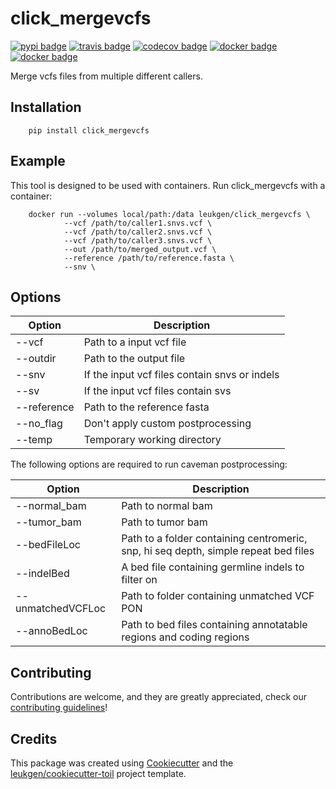 # click_mergevcfs

[![pypi badge][pypi_badge]][pypi_base]
[![travis badge][travis_badge]][travis_base]
[![codecov badge][codecov_badge]][codecov_base]
[![docker badge][docker_badge]][docker_base]
[![docker badge][automated_badge]][docker_base]

Merge vcfs files from multiple different callers.

## Installation

        pip install click_mergevcfs

## Example

This tool is designed to be used with containers. Run click_mergevcfs with a container:

        docker run --volumes local/path:/data leukgen/click_mergevcfs \
                --vcf /path/to/caller1.snvs.vcf \
                --vcf /path/to/caller2.snvs.vcf \
                --vcf /path/to/caller3.snvs.vcf \
                --out /path/to/merged_output.vcf \
                --reference /path/to/reference.fasta \
                --snv \

## Options

| Option      | Description                                   |
| ----------- | --------------------------------------------- |
| --vcf       | Path to a input vcf file                      |
| --outdir    | Path to the output file                       |
| --snv       | If the input vcf files contain snvs or indels |
| --sv        | If the input vcf files contain svs            |
| --reference | Path to the reference fasta                   |
| --no_flag   | Don't apply custom postprocessing             |
| --temp      | Temporary working directory                   |

The following options are required to run caveman postprocessing:

| Option            | Description                                   |
| ----------- | --------------------------------------------- |
| --normal_bam      | Path to normal bam |
| --tumor_bam       | Path to tumor bam |
| --bedFileLoc      | Path to a folder containing centromeric, snp, hi seq depth, simple repeat bed files |
| --indelBed        | A bed file containing germline indels to filter on |
| --unmatchedVCFLoc | Path to folder containing unmatched VCF PON |
| --annoBedLoc      | Path to bed files containing annotatable regions and coding regions |

## Contributing

Contributions are welcome, and they are greatly appreciated, check our [contributing guidelines](.github/CONTRIBUTING.md)!

## Credits

This package was created using [Cookiecutter] and the
[leukgen/cookiecutter-toil] project template.

<!-- References -->
[singularity]: http://singularity.lbl.gov/
[docker2singularity]: https://github.com/singularityware/docker2singularity
[cookiecutter]: https://github.com/audreyr/cookiecutter
[leukgen/cookiecutter-toil]: https://github.com/leukgen/cookiecutter-toil

<!-- Badges -->
[codecov_badge]: https://codecov.io/gh/leukgen/click_mergevcfs/branch/master/graph/badge.svg
[codecov_base]: https://codecov.io/gh/leukgen/click_mergevcfs
[automated_badge]: https://img.shields.io/docker/automated/leukgen/click_mergevcfs.svg
[docker_base]: https://hub.docker.com/r/leukgen/click_mergevcfs
[docker_badge]: https://img.shields.io/docker/build/leukgen/click_mergevcfs.svg
[pypi_badge]: https://img.shields.io/pypi/v/click_mergevcfs.svg
[pypi_base]: https://pypi.python.org/pypi/click_mergevcfs
[travis_badge]: https://img.shields.io/travis/leukgen/click_mergevcfs.svg
[travis_base]: https://travis-ci.org/leukgen/click_mergevcfs